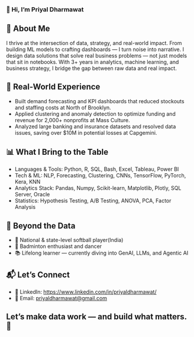 ### 👋 Hi, I’m Priyal Dharmawat

## 🧐 About Me

I thrive at the intersection of data, strategy, and real-world impact.
From building ML models to crafting dashboards — I turn noise into narrative.
I design data solutions that solve real business problems — not just models that sit in notebooks.
With 3+ years in analytics, machine learning, and business strategy, I bridge the gap between raw data and real impact.


## 💼 Real-World Experience

- Built demand forecasting and KPI dashboards that reduced stockouts and staffing costs at North of Brooklyn.
- Applied clustering and anomaly detection to optimize funding and revenue for 2,000+ nonprofits at Mass Culture.
- Analyzed large banking and insurance datasets and resolved data issues, saving over $10M in potential losses at Capgemini.


## 📊 What I Bring to the Table

- Languages & Tools: Python, R, SQL, Bash, Excel, Tableau, Power BI
- Tech & ML: NLP, Forecasting, Clustering, CNNs, TensorFlow, PyTorch, Kera, KNN
- Analytics Stack: Pandas, Numpy, Scikit-learn, Matplotlib, Plotly, SQL Server, Oracle
- Statistics: Hypothesis Testing, A/B Testing, ANOVA, PCA, Factor Analysis

## 🏸 Beyond the Data

- 🥎 National & state-level softball player(India)  
- 🏸 Badminton enthusiast and dancer  
- 📚 Lifelong learner — currently diving into GenAI, LLMs, and Agentic AI

## 📬 Let’s Connect

- 🔗 LinkedIn: https://www.linkedin.com/in/priyaldharmawat/
- 📧 Email: priyaldharmawat@gmail.com

## Let’s make data work — and build what matters. 🚀
